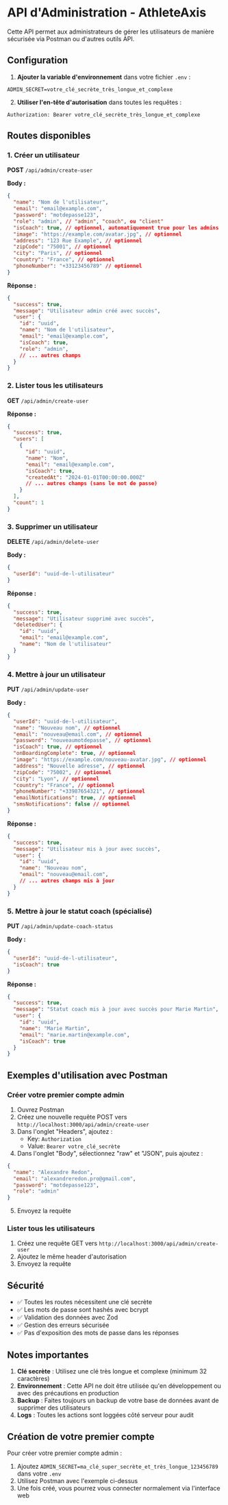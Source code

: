 # API d'Administration - AthleteAxis

Cette API permet aux administrateurs de gérer les utilisateurs de manière sécurisée via Postman ou d'autres outils API.

## Configuration

1. **Ajouter la variable d'environnement** dans votre fichier `.env` :
```env
ADMIN_SECRET=votre_clé_secrète_très_longue_et_complexe
```

2. **Utiliser l'en-tête d'autorisation** dans toutes les requêtes :
```
Authorization: Bearer votre_clé_secrète_très_longue_et_complexe
```

## Routes disponibles

### 1. Créer un utilisateur
**POST** `/api/admin/create-user`

**Body :**
```json
{
  "name": "Nom de l'utilisateur",
  "email": "email@example.com",
  "password": "motdepasse123",
  "role": "admin", // "admin", "coach", ou "client"
  "isCoach": true, // optionnel, automatiquement true pour les admins
  "image": "https://example.com/avatar.jpg", // optionnel
  "address": "123 Rue Example", // optionnel
  "zipCode": "75001", // optionnel
  "city": "Paris", // optionnel
  "country": "France", // optionnel
  "phoneNumber": "+33123456789" // optionnel
}
```

**Réponse :**
```json
{
  "success": true,
  "message": "Utilisateur admin créé avec succès",
  "user": {
    "id": "uuid",
    "name": "Nom de l'utilisateur",
    "email": "email@example.com",
    "isCoach": true,
    "role": "admin",
    // ... autres champs
  }
}
```

### 2. Lister tous les utilisateurs
**GET** `/api/admin/create-user`

**Réponse :**
```json
{
  "success": true,
  "users": [
    {
      "id": "uuid",
      "name": "Nom",
      "email": "email@example.com",
      "isCoach": true,
      "createdAt": "2024-01-01T00:00:00.000Z"
      // ... autres champs (sans le mot de passe)
    }
  ],
  "count": 1
}
```

### 3. Supprimer un utilisateur
**DELETE** `/api/admin/delete-user`

**Body :**
```json
{
  "userId": "uuid-de-l-utilisateur"
}
```

**Réponse :**
```json
{
  "success": true,
  "message": "Utilisateur supprimé avec succès",
  "deletedUser": {
    "id": "uuid",
    "email": "email@example.com",
    "name": "Nom de l'utilisateur"
  }
}
```

### 4. Mettre à jour un utilisateur
**PUT** `/api/admin/update-user`

**Body :**
```json
{
  "userId": "uuid-de-l-utilisateur",
  "name": "Nouveau nom", // optionnel
  "email": "nouveau@email.com", // optionnel
  "password": "nouveaumotdepasse", // optionnel
  "isCoach": true, // optionnel
  "onBoardingComplete": true, // optionnel
  "image": "https://example.com/nouveau-avatar.jpg", // optionnel
  "address": "Nouvelle adresse", // optionnel
  "zipCode": "75002", // optionnel
  "city": "Lyon", // optionnel
  "country": "France", // optionnel
  "phoneNumber": "+33987654321", // optionnel
  "emailNotifications": true, // optionnel
  "smsNotifications": false // optionnel
}
```

**Réponse :**
```json
{
  "success": true,
  "message": "Utilisateur mis à jour avec succès",
  "user": {
    "id": "uuid",
    "name": "Nouveau nom",
    "email": "nouveau@email.com",
    // ... autres champs mis à jour
  }
}
```

### 5. Mettre à jour le statut coach (spécialisé)
**PUT** `/api/admin/update-coach-status`

**Body :**
```json
{
  "userId": "uuid-de-l-utilisateur",
  "isCoach": true
}
```

**Réponse :**
```json
{
  "success": true,
  "message": "Statut coach mis à jour avec succès pour Marie Martin",
  "user": {
    "id": "uuid",
    "name": "Marie Martin",
    "email": "marie.martin@example.com",
    "isCoach": true
  }
}
```

## Exemples d'utilisation avec Postman

### Créer votre premier compte admin
1. Ouvrez Postman
2. Créez une nouvelle requête POST vers `http://localhost:3000/api/admin/create-user`
3. Dans l'onglet "Headers", ajoutez :
   - Key: `Authorization`
   - Value: `Bearer votre_clé_secrète`
4. Dans l'onglet "Body", sélectionnez "raw" et "JSON", puis ajoutez :
```json
{
  "name": "Alexandre Redon",
  "email": "alexandreredon.pro@gmail.com",
  "password": "motdepasse123",
  "role": "admin"
}
```
5. Envoyez la requête

### Lister tous les utilisateurs
1. Créez une requête GET vers `http://localhost:3000/api/admin/create-user`
2. Ajoutez le même header d'autorisation
3. Envoyez la requête

## Sécurité

- ✅ Toutes les routes nécessitent une clé secrète
- ✅ Les mots de passe sont hashés avec bcrypt
- ✅ Validation des données avec Zod
- ✅ Gestion des erreurs sécurisée
- ✅ Pas d'exposition des mots de passe dans les réponses

## Notes importantes

1. **Clé secrète** : Utilisez une clé très longue et complexe (minimum 32 caractères)
2. **Environnement** : Cette API ne doit être utilisée qu'en développement ou avec des précautions en production
3. **Backup** : Faites toujours un backup de votre base de données avant de supprimer des utilisateurs
4. **Logs** : Toutes les actions sont loggées côté serveur pour audit

## Création de votre premier compte

Pour créer votre premier compte admin :

1. Ajoutez `ADMIN_SECRET=ma_clé_super_secrète_et_très_longue_123456789` dans votre `.env`
2. Utilisez Postman avec l'exemple ci-dessus
3. Une fois créé, vous pourrez vous connecter normalement via l'interface web 